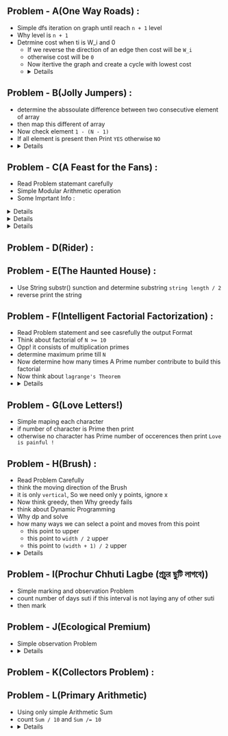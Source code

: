 ## Problem - A(One Way Roads) : 
  - Simple dfs iteration on graph until reach `n + 1` level
  - Why level is `n + 1`
  - Detrmine cost when ti is W_i and 0
      - If we reverse the direction of an edge then cost will be `W_i`
      - otherwise cost will be `0`
      - Now itertive the graph and create a cycle with lowest cost
      - <details> <image src = "https://github.com/user-attachments/assets/09506f0e-2c2e-4367-941f-2fbd5850f3cc"> </image> </details>


## Problem - B(Jolly Jumpers) : 
  - determine the abssoulate difference between two consecutive element of array
  - then map this different of array
  - Now check element `1 - (N - 1)`
  - If all element is present then Print `YES` otherwise `NO`
  - <details> <image src = "https://github.com/user-attachments/assets/2745e81f-bb80-4fe1-bf66-73a4e787fe43"> </image> </details>


## Problem - C(A Feast for the Fans) : 
  - Read Problem statemant carefully
  - Simple Modular Arithmetic operation
  - Some Imprtant Info :
    
<details>
    Month[] = {0, 31, 28, 31, 30, 31, 30, 31, 31, 30, 31, 30, 31};
</details>

<details>
    Month_Name[] = {"", "January", "February", "March", "April", "May", "June", "July", "August", "September", "October", "November", "December"};
</details>

<details>
      Episod[] = {0, 10, 10, 10, 10, 10, 10, 7};
</details>

## Problem - D(Rider) : 


## Problem - E(The Haunted House) : 
  - Use String substr() sunction and determine substring `string length / 2`
  - reverse print the string

## Problem - F(Intelligent Factorial Factorization) : 
 - Read Problem statement and see casrefully the output Format
 - Think about factorial of `N >= 10`
 - Opp! it consists of multiplication primes
 - determine maximum prime till `N`
 - Now determine how many times A Prime number contribute to build this factorial
 - Now think about `lagrange's Theorem`
 - <details> <image src = "https://github.com/user-attachments/assets/6666ba85-dcbf-4445-8a50-fc9953a2f971"> </image> </details>

## Problem - G(Love Letters!) 
  - Simple maping each character
  - if number of character is Prime then print
  - otherwise no character has Prime number of occerences then print `Love is painful !`

## Problem - H(Brush) : 
  - Read Problem Carefully
  - think the moving direction of the Brush
  - it is only `vertical`, So we need only y points, ignore x
  - Now think greedy, then Why greedy fails
  - think about Dynamic Programming
  - Why dp and solve
  - how many ways we can select a point and moves from this point
      - this point to upper
      - this point to `width / 2` upper
      - this point to `(width + 1) / 2` upper 
  - <details> <image src = "https://github.com/user-attachments/assets/2c53f9c0-97d6-4a37-ba0b-4497feeac488"> </image> </details> 

## Problem - I(Prochur Chhuti Lagbe (প্রচুর ছুটি লাগবে))
  - Simple marking and observation Problem
  - count number of days suti if this interval is not laying any of other suti
  - then mark

## Problem - J(Ecological Premium)
  - Simple observation Problem
  - <details> <image src = "https://github.com/user-attachments/assets/5b71e7b1-cd4c-4c05-8f00-d22e6e590ee3"> </image> </details>

## Problem - K(Collectors Problem) : 
  

## Problem - L(Primary Arithmetic)
  - Using only simple Arithmetic Sum
  - count `Sum / 10` and `Sum /= 10`
  - <details> <image src = "https://github.com/user-attachments/assets/149f8b4a-3b91-4520-b472-a566f256b774"> </image> </details>
